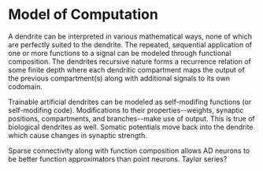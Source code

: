 # Model of Computation

A dendrite can be interpreted in various mathematical ways, none of which are perfectly suited to the dendrite. The repeated, sequential application of one or more functions to a signal can be modeled through functional composition. The dendrites recursive nature forms a recurrence relation of some finite depth where each dendritic compartment maps the output of the previous compartment(s) along with additional signals to its own codomain.

Trainable artificial dendrites can be modeled as self-modifing functions (or self-modifing code). Modifications to their properties--weights, synaptic positions, compartments, and branches--make use of output. This is true of biological dendrites as well. Somatic potentials move back into the dendrite which cause changes in synaptic strength.

Sparse connectivity along with function composition allows AD neurons to be better function approximators than point neurons. Taylor series?



